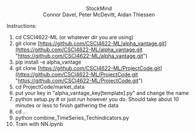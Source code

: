 

<p align="center">
StockMind 
<br>  
Connor Davel, Peter McDevitt, Aidan Thiessen
</p>

Instructions:

1) cd CSCI4622-ML (or whatever dir you are using)
2) git clone [https://github.com/CSCI4622-ML/alpha_vantage.git](https://github.com/CSCI4622-ML/alpha_vantage.git "https://github.com/CSCI4622-ML/alpha_vantage.git")
3) pip install -e alpha_vantage
4) git clone [https://github.com/CSCI4622-ML/ProjectCode.git](https://github.com/CSCI4622-ML/ProjectCode.git "https://github.com/CSCI4622-ML/ProjectCode.git")
5) cd ProjectCode/market_data
6) put your key in "alpha_vantage_key[template].py" and change the name
7) python setup.py # or just run however you do. Should take about 10 minutes or less to finish gathering the data
8) cd ..
9) python combine_TimeSeries_Techindicators.py
10) Train with NN.ipynb
